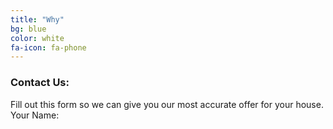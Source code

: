 ```yaml
---
title: "Why"
bg: blue
color: white
fa-icon: fa-phone
---
```


### Contact Us:

Fill out this form so we can give you our most accurate offer for your house.
Your Name: